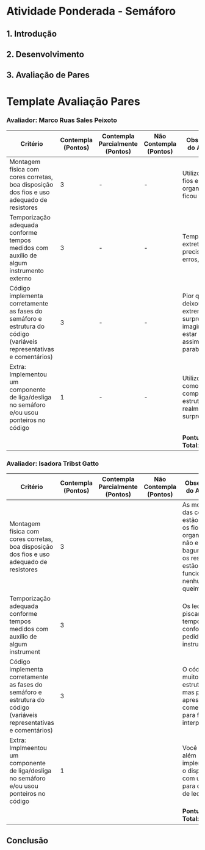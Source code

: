 # Atividade Ponderada - Semáforo

## 1. Introdução
## 2. Desenvolvimento
## 3. Avaliação de Pares
# Template Avaliação Pares

### Avaliador: Marco Ruas Sales Peixoto

| Critério                                                                                                 | Contempla (Pontos) | Contempla Parcialmente (Pontos) | Não Contempla (Pontos) | Observações do Avaliador |
|---------------------------------------------------------------------------------------------------------|--------------------|----------------------------------|--------------------------|---------------------------|
| Montagem física com cores corretas, boa disposição dos fios e uso adequado de resistores                | 3             |             -                        |                 -          | Utilizou poucos fios e bem organizados, ficou fofo!! 
| Temporização adequada conforme tempos medidos com auxílio de algum instrumento externo | 3 | - | -                         | Tempo extretamente preciso e sem erros, nice!!                          | 
| Código implementa corretamente as fases do semáforo e estrutura do código (variáveis representativas e comentários) | 3 | - | - |    Pior que me deixou extremamente surpreso, não imagina a lógica estar tão boa assim, está de parabéns!!!!!                       |
| Extra: Implementou um componente de liga/desliga no semáforo e/ou usou ponteiros no código | 1 |  - | - | Utilizou um LSD como componente e estrutura OPP, realmente surpreendente!!! |
|  |                                                             |  | |**Pontuação Total**: 10 |

### Avaliador: Isadora Tribst Gatto

| Critério                                                                                                 | Contempla (Pontos) | Contempla Parcialmente (Pontos) | Não Contempla (Pontos) | Observações do Avaliador |
|---------------------------------------------------------------------------------------------------------|--------------------|----------------------------------|--------------------------|---------------------------|
| Montagem física com cores corretas, boa disposição dos fios e uso adequado de resistores                | 3 |  | |  As montagens das cores estão corretas, os fios estão organizados e não estão bagunçados e os resistores estão funcionando, nenhuma luz queimou     |
| Temporização adequada conforme tempos medidos com auxílio de algum instrument   | 3 |   |       | Os leds estão piscando no tempo ideal, conforme foi pedido nas instruções
| Código implementa corretamente as fases do semáforo e estrutura do código (variáveis representativas e comentários) | 3 |      |   | O código foi muito bem estruturado mas poderia apresentar comentários para facilitar a interpretação  |
| Extra: Implmeentou um componente de liga/desliga no semáforo e/ou usou ponteiros no código | 1 | |  |Você foi muito além implementando o display LCD, com um alerta para cada cor de led |
|  |                                                             |  | |**Pontuação Total: 10**|

## Conclusão
